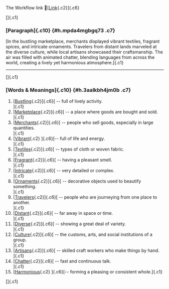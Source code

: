 The Workflow link
👏[[Link](https://www.google.com/url?q=http://www.google.com&sa=D&source=editors&ust=1756737048716717&usg=AOvVaw2aWmiwTZOtmqg1pjlrK6JT){.c2}]{.c6}

[]{.c1}

### [Paragraph]{.c10} {#h.mpda4mgbgq73 .c7}

[In the bustling marketplace, merchants displayed vibrant textiles,
fragrant spices, and intricate ornaments. Travelers from distant lands
marveled at the diverse culture, while local artisans showcased their
craftsmanship. The air was filled with animated chatter, blending
languages from across the world, creating a lively yet harmonious
atmosphere.]{.c1}

------------------------------------------------------------------------

[]{.c1}

### [Words & Meanings]{.c10} {#h.3aalkbh4jm0b .c7}

1.  [[Bustling](https://www.google.com/url?q=http://www.google.com&sa=D&source=editors&ust=1756737048717727&usg=AOvVaw0T2L9BPXjsmR-viYfm44E-){.c2}]{.c6}[ --
    full of lively activity.\
    ]{.c1}
2.  [[Marketplace](https://www.google.com/url?q=http://www.google.com&sa=D&source=editors&ust=1756737048718025&usg=AOvVaw1yzdfGNM_VC9ElFG5pTxSc){.c2}]{.c6}[ --
    a place where goods are bought and sold.\
    ]{.c1}
3.  [[Merchants](https://www.google.com/url?q=http://www.google.com&sa=D&source=editors&ust=1756737048718274&usg=AOvVaw3NLD-vsQ3XoFrcRpf8l5An){.c2}]{.c6}[ --
    people who sell goods, especially in large quantities.\
    ]{.c1}
4.  [[Vibrant](https://www.google.com/url?q=http://www.google.com&sa=D&source=editors&ust=1756737048718578&usg=AOvVaw1gF82ad_Ce2QQJ1wqRI8_r){.c2}
    ]{.c6}[-- full of life and energy.\
    ]{.c1}
5.  [[Textiles](https://www.google.com/url?q=http://www.google.com&sa=D&source=editors&ust=1756737048718879&usg=AOvVaw0dV3r_FiJNS0M8mn0A0Fe-){.c2}]{.c6}[ --
    types of cloth or woven fabric.\
    ]{.c1}
6.  [[Fragrant](https://www.google.com/url?q=http://www.google.com&sa=D&source=editors&ust=1756737048719205&usg=AOvVaw3Ok3YFYFVwEHSKZSle7Pj9){.c2}]{.c6}[ --
    having a pleasant smell.\
    ]{.c1}
7.  [[Intricate](https://www.google.com/url?q=http://www.google.com&sa=D&source=editors&ust=1756737048719399&usg=AOvVaw0xt7-2YBiUZPc4SpnLsxsa){.c2}]{.c6}[ --
    very detailed or complex.\
    ]{.c1}
8.  [[Ornaments](https://www.google.com/url?q=http://www.google.com&sa=D&source=editors&ust=1756737048719580&usg=AOvVaw0UY0fk_skZ4zDEz4urJiX9){.c2}]{.c6}[ --
    decorative objects used to beautify something.\
    ]{.c1}
9.  [[Travelers](https://www.google.com/url?q=http://www.google.com&sa=D&source=editors&ust=1756737048719831&usg=AOvVaw292RDRdR1IXq6TzAbrdBs-){.c2}]{.c6}[ --
    people who are journeying from one place to another.\
    ]{.c1}
10. [[Distant](https://www.google.com/url?q=http://www.google.com&sa=D&source=editors&ust=1756737048720208&usg=AOvVaw0cmtGlYTlhLAkV4OeHIopD){.c2}]{.c6}[ --
    far away in space or time.\
    ]{.c1}
11. [[Diverse](https://www.google.com/url?q=http://www.google.com&sa=D&source=editors&ust=1756737048720396&usg=AOvVaw1nG545rhfRHkXzQCBX_-EK){.c2}]{.c6}[ --
    showing a great deal of variety.\
    ]{.c1}
12. [[Culture](https://www.google.com/url?q=http://www.google.com&sa=D&source=editors&ust=1756737048720635&usg=AOvVaw2aleoDADi2-sd-doXE37-_){.c2}]{.c6}[ --
    the customs, arts, and social institutions of a group.\
    ]{.c1}
13. [[Artisans](https://www.google.com/url?q=http://www.google.com&sa=D&source=editors&ust=1756737048720936&usg=AOvVaw1BXZh6qnMNhGoksOv10wLA){.c2}]{.c6}[ --
    skilled craft workers who make things by hand.\
    ]{.c1}
14. [[Chatter](https://www.google.com/url?q=http://www.google.com&sa=D&source=editors&ust=1756737048721172&usg=AOvVaw3KwHRT5MxGWSW2kKLWExvw){.c2}]{.c6}[ --
    fast and continuous talk.\
    ]{.c1}
15. [[Harmonious](https://www.google.com/url?q=http://www.google.com&sa=D&source=editors&ust=1756737048721411&usg=AOvVaw3blMEywRbz5c9HzHqhBpdO){.c2}
    ]{.c6}[-- forming a pleasing or consistent whole.]{.c1}

[]{.c1}
